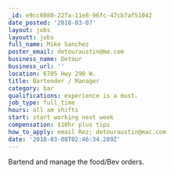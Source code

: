 ```yaml
---
_id: e9cc6080-227a-11e8-96fc-47cb7af51042
date_posted: '2018-03-07'
layout: jobs
layoutt: jobs
full_name: Mike Sanchez
poster_email: detouraustin@me.com
business_name: Detour
business_url: ''
location: 6705 Hwy 290 W.
title: Bartender / Manager
category: bar
qualifications: experience is a must.
job_type: full_time
hours: all am shifts
start: start working next week
compensation: $10hr plus tips
how_to_apply: email Rez; detouraustin@mac.com
date: '2018-03-08T02:46:34.289Z'
---
```

Bartend and manage the food/Bev orders.
